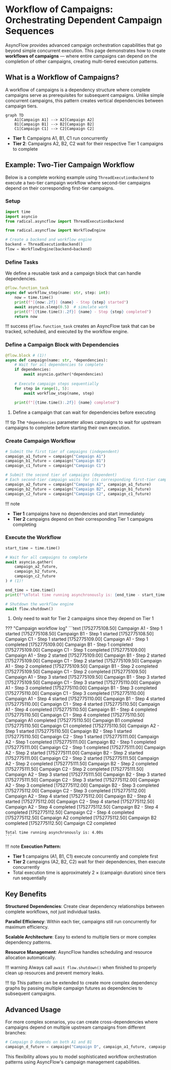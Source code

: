 # Workflow of Campaigns: Orchestrating Dependent Campaign Sequences

AsyncFlow provides advanced campaign orchestration capabilities that go beyond simple concurrent execution. This page demonstrates how to create **workflows of campaigns** — where entire campaigns can depend on the completion of other campaigns, creating multi-tiered execution patterns.

## What is a Workflow of Campaigns?

A workflow of campaigns is a dependency structure where complete campaigns serve as prerequisites for subsequent campaigns. Unlike simple concurrent campaigns, this pattern creates vertical dependencies between campaign tiers.

```mermaid
graph TD
    A1[Campaign A1] --> A2[Campaign A2]
    B1[Campaign B1] --> B2[Campaign B2]
    C1[Campaign C1] --> C2[Campaign C2]

```

- **Tier 1**: Campaigns A1, B1, C1 run concurrently
- **Tier 2**: Campaigns A2, B2, C2 wait for their respective Tier 1 campaigns to complete

## Example: Two-Tier Campaign Workflow

Below is a complete working example using `ThreadExecutionBackend` to execute a two-tier campaign workflow where second-tier campaigns depend on their corresponding first-tier campaigns.

### Setup

```python
import time
import asyncio
from radical.asyncflow import ThreadExecutionBackend

from radical.asyncflow import WorkflowEngine

# Create a backend and workflow engine
backend = ThreadExecutionBackend()
flow = WorkflowEngine(backend=backend)
```

### Define Tasks

We define a reusable task and a campaign block that can handle dependencies.

```python
@flow.function_task
async def workflow_step(name: str, step: int):
    now = time.time()
    print(f"[{now:.2f}] {name} - Step {step} started")
    await asyncio.sleep(0.5)  # simulate work
    print(f"[{time.time():.2f}] {name} - Step {step} completed")
    return now
```

!!! success
`@flow.function_task` creates an AsyncFlow task that can be tracked, scheduled, and executed by the workflow engine.

### Define a Campaign Block with Dependencies

```python
@flow.block # (1)!
async def campaign(name: str, *dependencies):
    # Wait for all dependencies to complete
    if dependencies:
        await asyncio.gather(*dependencies)
    
    # Execute campaign steps sequentially
    for step in range(1, 5):
        await workflow_step(name, step)
    
    print(f"[{time.time():.2f}] {name} completed")
```

1. Define a campaign that can wait for dependencies before executing

!!! tip
The `*dependencies` parameter allows campaigns to wait for upstream campaigns to complete before starting their own execution.

### Create Campaign Workflow

```python
# Submit the first tier of campaigns (independent)
campaign_a1_future = campaign("Campaign A1")
campaign_b1_future = campaign("Campaign B1") 
campaign_c1_future = campaign("Campaign C1")

# Submit the second tier of campaigns (dependent)
# Each second-tier campaign waits for its corresponding first-tier campaign
campaign_a2_future = campaign("Campaign A2", campaign_a1_future)
campaign_b2_future = campaign("Campaign B2", campaign_b1_future)
campaign_c2_future = campaign("Campaign C2", campaign_c1_future)
```

!!! note
- **Tier 1** campaigns have no dependencies and start immediately
- **Tier 2** campaigns depend on their corresponding Tier 1 campaigns completing

### Execute the Workflow

```python
start_time = time.time()

# Wait for all campaigns to complete
await asyncio.gather(
    campaign_a2_future, 
    campaign_b2_future, 
    campaign_c2_future
) # (1)!

end_time = time.time()
print(f"\nTotal time running asynchronously is: {end_time - start_time:.2f}s")

# Shutdown the workflow engine
await flow.shutdown()
```

1. Only need to wait for Tier 2 campaigns since they depend on Tier 1

??? "Campaign workflow log"
    ```text
    [1752775108.50] Campaign A1 - Step 1 started
    [1752775108.50] Campaign B1 - Step 1 started
    [1752775108.50] Campaign C1 - Step 1 started
    [1752775109.00] Campaign A1 - Step 1 completed
    [1752775109.00] Campaign B1 - Step 1 completed
    [1752775109.00] Campaign C1 - Step 1 completed
    [1752775109.00] Campaign A1 - Step 2 started
    [1752775109.00] Campaign B1 - Step 2 started
    [1752775109.00] Campaign C1 - Step 2 started
    [1752775109.50] Campaign A1 - Step 2 completed
    [1752775109.50] Campaign B1 - Step 2 completed
    [1752775109.50] Campaign C1 - Step 2 completed
    [1752775109.50] Campaign A1 - Step 3 started
    [1752775109.50] Campaign B1 - Step 3 started
    [1752775109.50] Campaign C1 - Step 3 started
    [1752775110.00] Campaign A1 - Step 3 completed
    [1752775110.00] Campaign B1 - Step 3 completed
    [1752775110.00] Campaign C1 - Step 3 completed
    [1752775110.00] Campaign A1 - Step 4 started
    [1752775110.00] Campaign B1 - Step 4 started
    [1752775110.00] Campaign C1 - Step 4 started
    [1752775110.50] Campaign A1 - Step 4 completed
    [1752775110.50] Campaign B1 - Step 4 completed
    [1752775110.50] Campaign C1 - Step 4 completed
    [1752775110.50] Campaign A1 completed
    [1752775110.50] Campaign B1 completed
    [1752775110.50] Campaign C1 completed
    [1752775110.50] Campaign A2 - Step 1 started
    [1752775110.50] Campaign B2 - Step 1 started
    [1752775110.50] Campaign C2 - Step 1 started
    [1752775111.00] Campaign A2 - Step 1 completed
    [1752775111.00] Campaign B2 - Step 1 completed
    [1752775111.00] Campaign C2 - Step 1 completed
    [1752775111.00] Campaign A2 - Step 2 started
    [1752775111.00] Campaign B2 - Step 2 started
    [1752775111.00] Campaign C2 - Step 2 started
    [1752775111.50] Campaign A2 - Step 2 completed
    [1752775111.50] Campaign B2 - Step 2 completed
    [1752775111.50] Campaign C2 - Step 2 completed
    [1752775111.50] Campaign A2 - Step 3 started
    [1752775111.50] Campaign B2 - Step 3 started
    [1752775111.50] Campaign C2 - Step 3 started
    [1752775112.00] Campaign A2 - Step 3 completed
    [1752775112.00] Campaign B2 - Step 3 completed
    [1752775112.00] Campaign C2 - Step 3 completed
    [1752775112.00] Campaign A2 - Step 4 started
    [1752775112.00] Campaign B2 - Step 4 started
    [1752775112.00] Campaign C2 - Step 4 started
    [1752775112.50] Campaign A2 - Step 4 completed
    [1752775112.50] Campaign B2 - Step 4 completed
    [1752775112.50] Campaign C2 - Step 4 completed
    [1752775112.50] Campaign A2 completed
    [1752775112.50] Campaign B2 completed
    [1752775112.50] Campaign C2 completed

    Total time running asynchronously is: 4.00s
    ```

!!! note
**Execution Pattern:**
- **Tier 1** campaigns (A1, B1, C1) execute concurrently and complete first
- **Tier 2** campaigns (A2, B2, C2) wait for their dependencies, then execute concurrently
- Total execution time is approximately 2 × (campaign duration) since tiers run sequentially

## Key Benefits

**Structured Dependencies**: Create clear dependency relationships between complete workflows, not just individual tasks.

**Parallel Efficiency**: Within each tier, campaigns still run concurrently for maximum efficiency.

**Scalable Architecture**: Easy to extend to multiple tiers or more complex dependency patterns.

**Resource Management**: AsyncFlow handles scheduling and resource allocation automatically.

!!! warning
Always call `await flow.shutdown()` when finished to properly clean up resources and prevent memory leaks.

!!! tip
This pattern can be extended to create more complex dependency graphs by passing multiple campaign futures as dependencies to subsequent campaigns.

## Advanced Usage

For more complex scenarios, you can create cross-dependencies where campaigns depend on multiple upstream campaigns from different branches:

```python
# Campaign D depends on both A1 and B1
campaign_d_future = campaign("Campaign D", campaign_a1_future, campaign_b1_future)
```

This flexibility allows you to model sophisticated workflow orchestration patterns using AsyncFlow's campaign management capabilities.